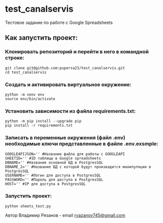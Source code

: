 # test_canalservis

Тестовое задание по работе с Google Spreadsheets

## Как запустить проект:

### Клонировать репозиторий и перейти в него в командной строке:

    git clone git@github.com:pupersa23/test_canalservis.git
    cd test_canalservis

### Cоздать и активировать виртуальное окружение:

    python -m venv env
    source env/bin/activate

### Установить зависимости из файла requirements.txt:

    python -m pip install --upgrade pip
    pip install -r requirements.txt

### Записать в переменные окружения (файл .env) необходимые ключи представленные в файле .env.exsmple:

    GOOGLEAPIJSON='' #Название файла для работы с GOOGLEAPI
    SHEETID='' #ID таблицы в Google spreadsheets
    DBNAME='' #Название основной БД в PostgresSQL
    DBNAME_2='' #Название БД с которой будут произвадится манипуляции в PostgresSQL
    USERNAME='' #Логин для доступа в PostgresSQL
    PASSWORD='' #Пароль для доступа в PostgresSQL
    HOST='' #IP для доступа в PostgresSQL

### Запустить проект:

    python sheets_test.py
    
Автор Владимир Рязанов - email ryazanov745@gmail.com

